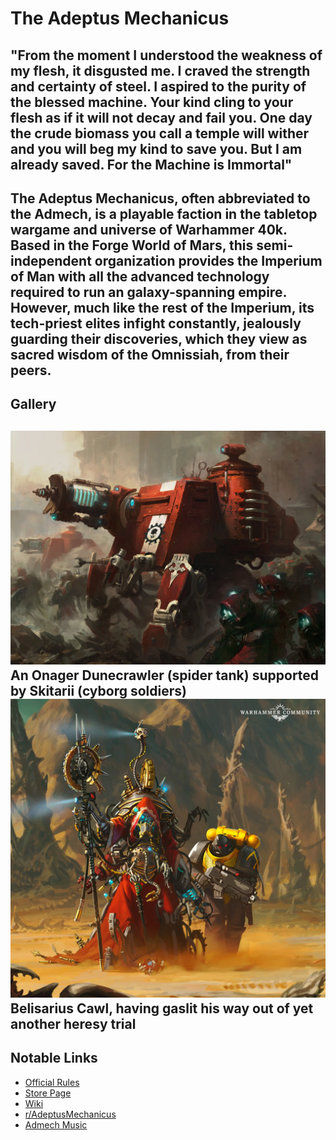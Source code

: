 # The Adeptus Mechanicus
"From the moment I understood the weakness of my flesh, it disgusted me. I craved the strength and certainty of steel. I aspired to the purity of the blessed machine. Your kind cling to your flesh as if it will not decay and fail you. One day the crude biomass you call a temple will wither and you will beg my kind to save you. But I am already saved. For the Machine is Immortal"
---
The **Adeptus Mechanicus**, often abbreviated to the **Admech**, is a playable faction in the tabletop wargame and universe of Warhammer 40k. Based in the Forge World of Mars, this semi-independent organization provides the Imperium of Man with all the advanced technology required to run an galaxy-spanning empire. However, much like the rest of the Imperium, its tech-priest elites infight constantly, jealously guarding their discoveries, which they view as sacred wisdom of the Omnissiah, from their peers.
---
## Gallery
![Onager Dunecrawler](Oanger_dunecrawler.webp)
An Onager Dunecrawler (spider tank) supported by Skitarii (cyborg soldiers)
![Belisarius Cawl](CawlSothaExpedition.webp)
Belisarius Cawl, having gaslit his way out of yet another heresy trial
---
## Notable Links
- [Official Rules](https://wahapedia.ru/wh40k10ed/factions/adeptus-mechanicus/)
- [Store Page](http://warhammer.com/en-WW/shop/warhammer-40000/armies-of-the-imperium/adeptus-mechanicus?srsltid=AfmBOopCGCvAuuO-2et6ClpLwa1hqf0C7hkk_szOkDY8zUrsJhpARQyZ)
- [Wiki](https://warhammer40k.fandom.com/wiki/Adeptus_Mechanicus)
- [r/AdeptusMechanicus](https://www.reddit.com/r/AdeptusMechanicus/)
- [Admech Music](https://www.youtube.com/watch?v=ZLsX9WUdYnU&list=RDZLsX9WUdYnU&start_radio=1)
